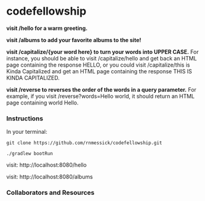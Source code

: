 # codefellowship

**visit /hello for a warm greeting.**

**visit /albums to add your favorite albums to the site!**

**visit /capitalize/{your word here} to turn your words into UPPER CASE.** For instance, you should be able to visit /capitalize/hello and get back an HTML page containing the response HELLO, or you could visit /capitalize/this is Kinda Capitalized and get an HTML page containing the response THIS IS KINDA CAPITALIZED.

**visit /reverse to reverses the order of the words in a query parameter.** For example, if you visit /reverse?words=Hello world, it should return an HTML page containing world Hello.

### Instructions

In your terminal:

`git clone https://github.com/rnmessick/codefellowship.git`

`./gradlew bootRun`

visit: http://localhost:8080/hello

visit: http://localhost:8080/albums

### Collaborators and Resources
